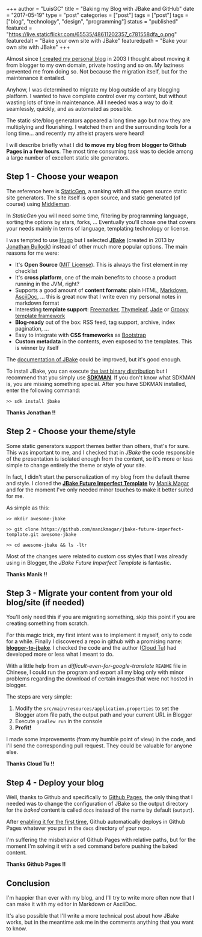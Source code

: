 +++
author = "LuisGC"
title = "Baking my Blog with JBake and GitHub"
date = "2017-05-19"
type = "post"
categories = ["post"]
tags = ["post"]
tags = ["blog", "technology", "design", "programming"]
status = "published"
featured = "https://live.staticflickr.com/65535/48611202357_c781558dfa_o.png"
featuredalt = "Bake your own site with JBake"
featuredpath = "Bake your own site with JBake"
+++

Almost since [I created my personal blog](/blog/2003/10/arranca-luiyologia/) in 2003 I thought about moving it from blogger to my own domain, private hosting and so on. My laziness prevented me from doing so. Not because the migration itself, but for the maintenance it entailed.

Anyhow, I was determined to migrate my blog outside of any blogging platform. I wanted to have complete control over my content, but without wasting lots of time in maintenance. All I needed was a way to do it seamlessly, quickly, and as automated as possible.

The static site/blog generators appeared a long time ago but now they are multiplying and flourishing. I watched them and the surrounding tools for a long time... and recently my atheist prayers were heard!

I will describe briefly what I did **to move my blog from blogger to Github Pages in a few hours**. The most time consuming task was to decide among a large number of excellent static site generators.

## Step 1 - Choose your weapon

The reference here is [StaticGen](https://www.staticgen.com/), a ranking with all the open source static site generators. The site itself is open source, and static generated (of course) using [Middleman](http://middlemanapp.com/).

In *StaticGen* you will need some time, filtering by programming language, sorting the options by stars, forks, ... Eventually you'll chose one that covers your needs mainly in terms of language, templating technology or license.

I was tempted to use [Hugo](http://gohugo.io/) but I selected [**JBake**](http://jbake.org/) (created in 2013 by [Jonathan Bullock](http://jonathanbullock.com/)) instead of other much more popular options. The main reasons for me were:

* It's **Open Source** ([MIT License](https://opensource.org/licenses/MIT)). This is always the first element in my checklist
* It's **cross platform**, one of the main benefits to choose a product running in the JVM, right?
* Supports a good amount of **content formats**: plain HTML, [Markdown](http://daringfireball.net/projects/markdown/), [AsciiDoc](http://asciidoctor.org/), ... this is great now that I write even my personal notes in markdown format
* Interesting **template support**: [Freemarker](http://freemarker.org/), [Thymeleaf](http://www.thymeleaf.org/), [Jade](https://github.com/neuland/jade4j) or [Groovy template framework](http://www.groovy-lang.org/)
* **Blog-ready** out of the box: RSS feed, tag support, archive, index pagination, ...
* Easy to integrate with **CSS frameworks** as [Bootstrap](http://getbootstrap.com/)
* **Custom metadata** in the contents, even exposed to the templates. This is winner by itself

The [documentation of JBake](http://jbake.org/docs/) could be improved, but it's good enough.

To install JBake, you can execute [the last binary distribution](http://jbake.org/download.html) but I recommend that you simply use [**SDKMAN**](http://sdkman.io/). If you don't know what SDKMAN is, you are missing something special. After you have SDKMAN installed, enter the following command:

```shell
>> sdk install jbake
```

**Thanks Jonathan !!**

## Step 2 - Choose your theme/style

Some static generators support themes better than others, that's for sure. This was important to me, and I checked that in *JBake* the code responsible of the presentation is isolated enough from the content, so it's more or less simple to change entirely the theme or style of your site.

In fact, I didn't start the personalization of my blog from the default theme and style. I cloned the [**JBake Future Imperfect Template**](https://github.com/manikmagar/jbake-future-imperfect-template) by [Manik Magar](https://twitter.com/manikmagar) and for the moment I've only needed minor touches to make it better suited for me.

As simple as this:

```shell
>> mkdir awesome-jbake

>> git clone https://github.com/manikmagar/jbake-future-imperfect-template.git awesome-jbake

>> cd awesome-jbake && ls -ltr
```

Most of the changes were related to custom css styles that I was already using in Blogger, the *JBake Future Imperfect Template* is fantastic.

**Thanks Manik !!**

## Step 3 - Migrate your content from your old blog/site (if needed)

You'll only need this if you are migrating something, skip this point if you are creating something from scratch.

For this magic trick, my first intent was to implement it myself, only to code for a while. Finally I discovered a repo in github with a promising name: [**blogger-to-jbake**](https://github.com/cloudtu/blogger-to-jbake). I checked the code and the author ([Cloud Tu](http://cloudtu.github.io/)) had developed more or less what I meant to do.

With a little help from an *difficult-even-for-google-translate* `README` file in Chinese, I could run the program and export all my blog only with minor problems regarding the download of certain images that were not hosted in blogger.

The steps are very simple:

1. Modify the `src/main/resources/application.properties` to set the Blogger atom file path, the output path and your current URL in Blogger
2. Execute `gradlew run` in the console
3. **Profit!**

I made some improvements (from my humble point of view) in the code, and I'll send the corresponding pull request. They could be valuable for anyone else.

**Thanks Cloud Tu !!**

## Step 4 - Deploy your blog

Well, thanks to Github and specifically to [Github Pages](https://pages.github.com/), the only thing that I needed was to change the configuration of JBake so the output directory for the *baked* content is called `docs` instead of the name by default (`output`).

After [enabling it for the first time](https://help.github.com/articles/configuring-a-publishing-source-for-github-pages/), Github automatically deploys in Github Pages whatever you put in the `docs` directory of your repo.

I'm suffering the misbehavior of Github Pages with relative paths, but for the moment I'm solving it with a sed command before pushing the baked content.

**Thanks Github Pages !!**

## Conclusion

I'm happier than ever with my blog, and I'll try to write more often now that I can make it with my editor in Markdown or AsciiDoc.

It's also possible that I'll write a more technical post about how JBake works, but in the meantime ask me in the comments anything that you want to know.
